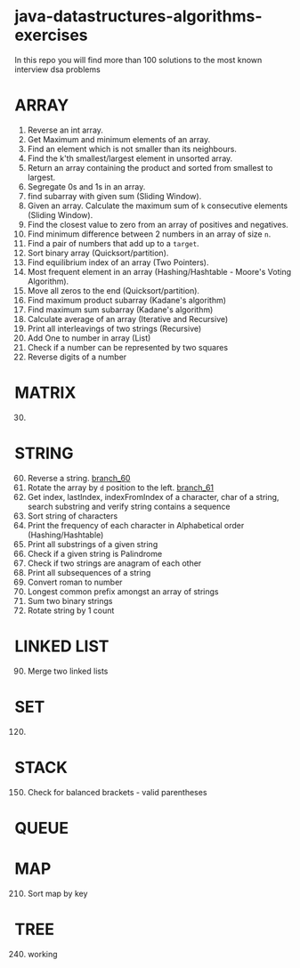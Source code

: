 # java-datastructures-algorithms-exercises
In this repo you will find more than 100 solutions to the most known interview dsa problems


# ARRAY
1. Reverse an int array.
2. Get Maximum and minimum elements of an array.
3. Find an element which is not smaller than its neighbours.
4. Find the k'th smallest/largest element in unsorted array.
5. Return an array containing the product and sorted from smallest to largest.
6. Segregate 0s and 1s in an array.
7. find subarray with given sum (Sliding Window).
8. Given an array. Calculate the maximum sum of `k` consecutive elements (Sliding Window).
9. Find the closest value to zero from an array of positives and negatives.
10. Find minimum difference between 2 numbers in an array of size `n`.
11. Find a pair of numbers that add up to a `target`.
12. Sort binary array (Quicksort/partition).
13. Find equilibrium index of an array (Two Pointers).
14. Most frequent element in an array (Hashing/Hashtable - Moore's Voting Algorithm).
15. Move all zeros to the end (Quicksort/partition).
16. Find maximum product subarray (Kadane's algorithm)
17. Find maximum sum subarray (Kadane's algorithm)
18. Calculate average of an array (Iterative and Recursive)
19. Print all interleavings of two strings (Recursive)
20. Add One to number in array (List)
21. Check if a number can be represented by two squares
22. Reverse digits of a number


# MATRIX
30.


# STRING
60. Reverse a string. [branch_60](https://github.com/CarlitosDroid/java-datastructures-algorithms-exercises/tree/exercise_60)
61. Rotate the array by `d` position to the left. [branch_61](https://github.com/CarlitosDroid/java-datastructures-algorithms-exercises/tree/exercise_61)
62. Get index, lastIndex, indexFromIndex of a character, char of a string, search substring and verify string contains a sequence
63. Sort string of characters
64. Print the frequency of each character in Alphabetical order (Hashing/Hashtable)
65. Print all substrings of a given string
66. Check if a given string is Palindrome
67. Check if two strings are anagram of each other
68. Print all subsequences of a string
69. Convert roman to number
70. Longest common prefix amongst an array of strings
71. Sum two binary strings
72. Rotate string by 1 count

# LINKED LIST
90. Merge two linked lists

# SET
120.

# STACK
150. Check for balanced brackets - valid parentheses

# QUEUE

# MAP
210. Sort map by key

# TREE
240. working

